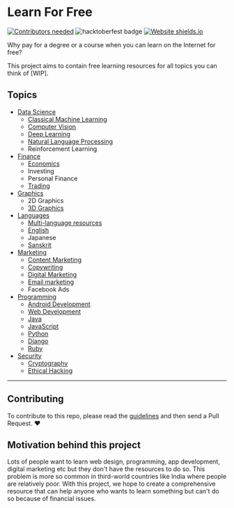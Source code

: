# Learn For Free

[![Contributors needed](https://img.shields.io/badge/contributors-needed-yellow.svg)](CONTRIBUTING.md) ![hacktoberfest badge](https://img.shields.io/github/hacktoberfest/2019/aviaryan/learn-for-free)  [![Website shields.io](https://img.shields.io/website-up-down-green-red/http/shields.io.svg)](https://shreyateeza.github.io/learn-for-free/)

Why pay for a degree or a course when you can learn on the Internet for free? 

This project aims to contain free learning resources for all topics you can think of [WIP]. 

## Topics

* [Data Science](data_science.md)
	* [Classical Machine Learning](data_science.md#machine-learning)
	* [Computer Vision](data_science.md#computer-vision)
	* [Deep Learning](data_science.md#deep-learning)
	* [Natural Language Processing](data_science.md#natural-language-processing)
	* Reinforcement Learning
* [Finance](finance.md)
	* [Economics](finance.md#economics)
	* Investing
	* Personal Finance
	* [Trading](finance.md#trading)
* [Graphics](graphics.md)
	* 2D Graphics
	* [3D Graphics](graphics.md#3d-graphics)
* [Languages](languages.md)
	* [Multi-language resources](languages.md#multi)
	* [English](languages.md#english)
	* Japanese
	* [Sanskrit](languages.md#sanskrit)
* [Marketing](marketing.md)
	* [Content Marketing](marketing.md#content-marketing)
	* [Copywriting](marketing.md#copywriting)
	* [Digital Marketing](marketing.md#digital-marketing)
	* [Email marketing](marketing.md#email-marketing)
	* Facebook Ads
* [Programming](programming.md)
	* [Android Development](programming.md#android-development)
	* [Web Development](programming.md#web-development)
	* [Java](programming.md#java)
	* [JavaScript](programming.md#javascript)
	* [Python](programming.md#python)
	* [Django](programming.md#django)
	* [Ruby](programming.md#ruby)
* [Security](security.md)
	* [Cryptography](security.md#cryptography)
	* [Ethical Hacking](security.md#ethical-hacking)

------

## Contributing

To contribute to this repo, please read the [guidelines](CONTRIBUTING.md) and then send a Pull Request. ❤️

## Motivation behind this project

Lots of people want to learn web design, programming, app development, digital marketing etc but they don't have the resources to do so. This problem is more so common in third-world countries like India where people are relatively poor. With this project, we hope to create a comprehensive resource that can help anyone who wants to learn something but can't do so because of financial issues.

